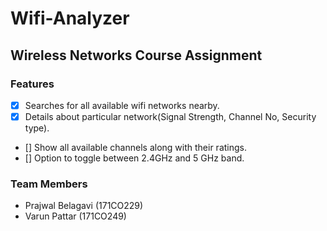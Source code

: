 # Wifi-Analyzer

## Wireless Networks Course Assignment

### Features

- [x] Searches for all available wifi networks nearby.
- [x] Details about particular network(Signal Strength, Channel No, Security type).
- [] Show all available channels along with their ratings.
- [] Option to toggle between 2.4GHz and 5 GHz band.



### Team Members

- Prajwal Belagavi (171CO229)
- Varun Pattar (171CO249)